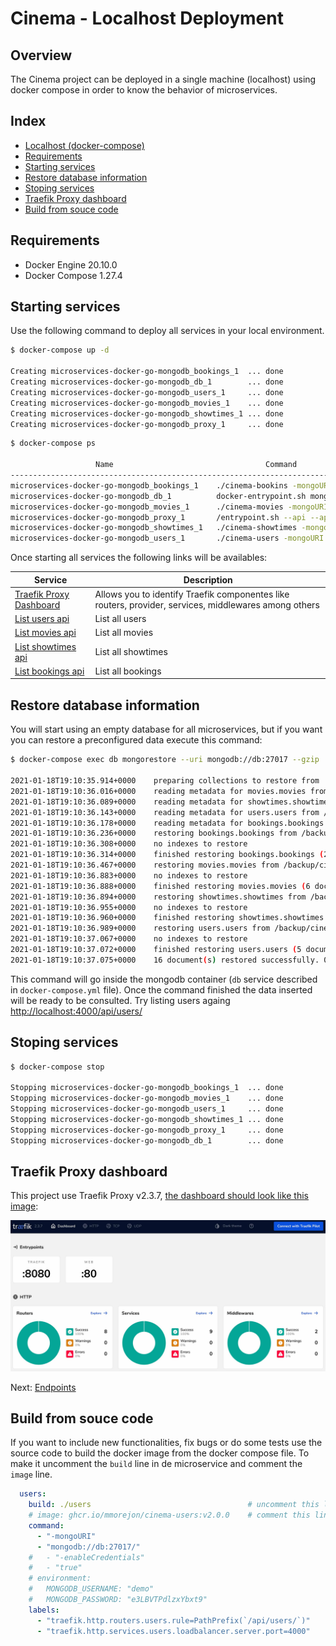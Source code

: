 # Cinema - Localhost Deployment

## Overview

The Cinema project can be deployed in a single machine (localhost) using docker compose in order to know the behavior of microservices.

## Index

* [Localhost (docker-compose)](#overview)
* [Requirements](#requirements)
* [Starting services](#starting-services)
* [Restore database information](#restore-database-information)
* [Stoping services](#stoping-services)
* [Traefik Proxy dashboard](#traefik-proxy-dashboard)
* [Build from souce code](#build-from-souce-code)

## Requirements

* Docker Engine  20.10.0
* Docker Compose 1.27.4

## Starting services

Use the following command to deploy all services in your local environment.

```bash
$ docker-compose up -d

Creating microservices-docker-go-mongodb_bookings_1  ... done
Creating microservices-docker-go-mongodb_db_1        ... done
Creating microservices-docker-go-mongodb_users_1     ... done
Creating microservices-docker-go-mongodb_movies_1    ... done
Creating microservices-docker-go-mongodb_showtimes_1 ... done
Creating microservices-docker-go-mongodb_proxy_1     ... done
```

```bash
$ docker-compose ps

                   Name                                  Command               State                      Ports
-----------------------------------------------------------------------------------------------------------------------------------
microservices-docker-go-mongodb_bookings_1    ./cinema-bookins -mongoURI ...   Up
microservices-docker-go-mongodb_db_1          docker-entrypoint.sh mongod      Up      27017/tcp
microservices-docker-go-mongodb_movies_1      ./cinema-movies -mongoURI  ...   Up
microservices-docker-go-mongodb_proxy_1       /entrypoint.sh --api --api ...   Up      0.0.0.0:4000->80/tcp, 0.0.0.0:8080->8080/tcp
microservices-docker-go-mongodb_showtimes_1   ./cinema-showtimes -mongoU ...   Up
microservices-docker-go-mongodb_users_1       ./cinema-users -mongoURI m ...   Up
```

Once starting all services the following links will be availables:

| Service | Description |
|---------|-------------|
| [Traefik Proxy Dashboard](http://localhost:8080/dashboard/#/) | Allows you to identify Traefik componentes like routers, provider, services, middlewares among others |
| [List users api](http://localhost:4000/api/users/) | List all users |
| [List movies api](http://localhost:4000/api/movies/) | List all movies |
| [List showtimes api](http://localhost:4000/api/showtimes/) | List all showtimes |
| [List bookings api](http://localhost:4000/api/bookings/) | List all bookings |

## Restore database information

You will start using an empty database for all microservices, but if you want you can restore a preconfigured data execute this command:

```bash
$ docker-compose exec db mongorestore --uri mongodb://db:27017 --gzip  /backup/cinema

2021-01-18T19:10:35.914+0000    preparing collections to restore from
2021-01-18T19:10:36.016+0000    reading metadata for movies.movies from /backup/cinema/movies/movies.metadata.json.gz
2021-01-18T19:10:36.089+0000    reading metadata for showtimes.showtimes from /backup/cinema/showtimes/showtimes.metadata.json.gz
2021-01-18T19:10:36.143+0000    reading metadata for users.users from /backup/cinema/users/users.metadata.json.gz
2021-01-18T19:10:36.178+0000    reading metadata for bookings.bookings from /backup/cinema/bookings/bookings.metadata.json.gz
2021-01-18T19:10:36.236+0000    restoring bookings.bookings from /backup/cinema/bookings/bookings.bson.gz
2021-01-18T19:10:36.308+0000    no indexes to restore
2021-01-18T19:10:36.314+0000    finished restoring bookings.bookings (2 documents, 0 failures)
2021-01-18T19:10:36.467+0000    restoring movies.movies from /backup/cinema/movies/movies.bson.gz
2021-01-18T19:10:36.883+0000    no indexes to restore
2021-01-18T19:10:36.888+0000    finished restoring movies.movies (6 documents, 0 failures)
2021-01-18T19:10:36.894+0000    restoring showtimes.showtimes from /backup/cinema/showtimes/showtimes.bson.gz
2021-01-18T19:10:36.955+0000    no indexes to restore
2021-01-18T19:10:36.960+0000    finished restoring showtimes.showtimes (3 documents, 0 failures)
2021-01-18T19:10:36.989+0000    restoring users.users from /backup/cinema/users/users.bson.gz
2021-01-18T19:10:37.067+0000    no indexes to restore
2021-01-18T19:10:37.072+0000    finished restoring users.users (5 documents, 0 failures)
2021-01-18T19:10:37.075+0000    16 document(s) restored successfully. 0 document(s) failed to restore.
```

This command will go inside the mongodb container (`db` service described in `docker-compose.yml` file). Once the command finished the data inserted will be ready to be consulted. Try listing users againg <http://localhost:4000/api/users/>

## Stoping services

```bash
$ docker-compose stop

Stopping microservices-docker-go-mongodb_bookings_1  ... done
Stopping microservices-docker-go-mongodb_movies_1    ... done
Stopping microservices-docker-go-mongodb_users_1     ... done
Stopping microservices-docker-go-mongodb_showtimes_1 ... done
Stopping microservices-docker-go-mongodb_proxy_1     ... done
Stopping microservices-docker-go-mongodb_db_1        ... done
```

## Traefik Proxy dashboard

This project use Traefik Proxy v2.3.7, [the dashboard should look like this image](http://localhost:8080/dashboard/#/):

![overview](images/traefik-dashboard.jpg)

Next: [Endpoints](endpoints.md)

## Build from souce code

If you want to include new functionalities, fix bugs or do some tests use the source code to build the docker image from the docker compose file. To make it uncomment the `build` line in de microservice and comment the `image` line.

```yaml
  users:
    build: ./users                                   # uncomment this line
    # image: ghcr.io/mmorejon/cinema-users:v2.0.0    # comment this line
    command:
      - "-mongoURI"
      - "mongodb://db:27017/"
    #   - "-enableCredentials"
    #   - "true"
    # environment:
    #   MONGODB_USERNAME: "demo"
    #   MONGODB_PASSWORD: "e3LBVTPdlzxYbxt9"
    labels:
      - "traefik.http.routers.users.rule=PathPrefix(`/api/users/`)"
      - "traefik.http.services.users.loadbalancer.server.port=4000"
```